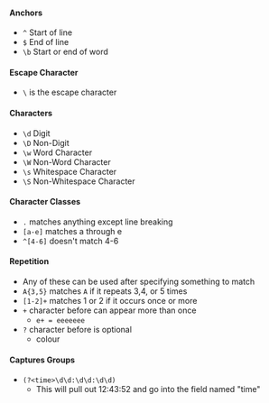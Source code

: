 #### Anchors
* `^` Start of line
* `$` End of line
* `\b` Start or end of word

#### Escape Character
* `\` is the escape character

#### Characters
* `\d` Digit
* `\D` Non-Digit
* `\w` Word Character
* `\W` Non-Word Character
* `\s` Whitespace Character
* `\S` Non-Whitespace Character

#### Character Classes
* `.` matches anything except line breaking
* `[a-e]` matches a through e
* `^[4-6]` doesn't match 4-6

#### Repetition
* Any of these can be used after specifying something to match
* `A{3,5}` matches `A` if it repeats 3,4, or 5 times
* `[1-2]+` matches 1 or 2 if it occurs once or more
* `+` character before can appear more than once
	* `e+ = eeeeeee`
* `?` character before is optional
	* colour

#### Captures Groups
* `(?<time>\d\d:\d\d:\d\d)`
	* This will pull out 12:43:52 and go into the field named "time"

